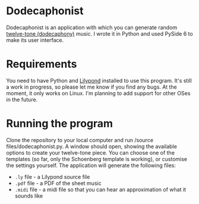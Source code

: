 # Dodecaphonist
Dodecaphonist is an application with which you can generate random [twelve-tone (dodecaphony)](https://en.wikipedia.org/wiki/Twelve-tone_technique) music. 
I wrote it in Python and used PySide 6 to make its user interface.

# Requirements
You need to have Python and [Lilypond](https://lilypond.org) installed to use this program.
It's still a work in progress, so please let me know if you find any bugs.
At the moment, it only works on Linux. I'm planning to add support for other OSes in the future.

# Running the program
Clone the repository to your local computer and run /source files/dodecaphonist.py. 
A window should open, showing the available options to create your twelve-tone piece.
You can choose one of the templates (so far, only the Schoenberg template is working), or customise the settings yourself. 
The application will generate the following files:
* `.ly` file - a Lilypond source file
* `.pdf` file - a PDF of the sheet music
* `.midi` file - a midi file so that you can hear an approximation of what it sounds like
